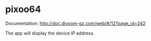 # pixoo64

Documentation: http://doc.divoom-gz.com/web/#/12?page_id=242

The app will display the device IP address.
